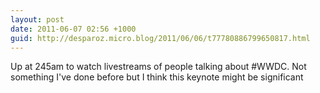 ```yaml
---
layout: post
date: 2011-06-07 02:56 +1000
guid: http://desparoz.micro.blog/2011/06/06/t77780886799650817.html
---
```

Up at 245am to watch livestreams of people talking about #WWDC. Not something I've done before but I think this keynote might be significant
